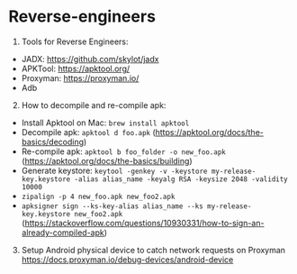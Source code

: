 # Reverse-engineers
1. Tools for Reverse Engineers:
  + JADX: https://github.com/skylot/jadx
  + APKTool: https://apktool.org/
  + Proxyman: https://proxyman.io/
  + Adb
2. How to decompile and re-compile apk:
  + Install Apktool on Mac: ```brew install apktool```
  + Decompile apk: ```apktool d foo.apk``` (https://apktool.org/docs/the-basics/decoding)
  + Re-compile apk: ```apktool b foo_folder -o new_foo.apk``` (https://apktool.org/docs/the-basics/building)
  + Generate keystore: ```keytool -genkey -v -keystore my-release-key.keystore -alias alias_name -keyalg RSA -keysize 2048 -validity 10000```
  + ```zipalign -p 4 new_foo.apk new_foo2.apk```
  + ```apksigner sign --ks-key-alias alias_name --ks my-release-key.keystore new_foo2.apk``` (https://stackoverflow.com/questions/10930331/how-to-sign-an-already-compiled-apk)
3. Setup Android physical device to catch network requests on Proxyman
  https://docs.proxyman.io/debug-devices/android-device

